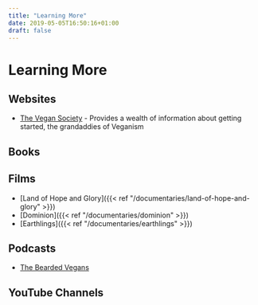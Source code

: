 ```yaml
---
title: "Learning More"
date: 2019-05-05T16:50:16+01:00
draft: false
---
```


# Learning More

## Websites

- [The Vegan Society](https://vegansociety.com) - Provides a wealth of information about getting started, the grandaddies of Veganism


## Books

## Films

- [Land of Hope and Glory]({{< ref "/documentaries/land-of-hope-and-glory" >}})
- [Dominion]({{< ref "/documentaries/dominion" >}})
- [Earthlings]({{< ref "/documentaries/earthlings" >}})

## Podcasts

- [The Bearded Vegans](https://www.thebeardedvegans.com/)

## YouTube Channels
